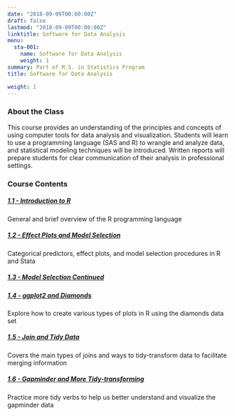 ```yaml
---
date: "2018-09-09T00:00:00Z"
draft: false
lastmod: "2018-09-09T00:00:00Z"
linktitle: Software for Data Analysis
menu:
  sta-001:
    name: Software for Data Analysis
    weight: 1
summary: Part of M.S. in Statistics Program
title: Software for Data Analysis

weight: 1
---
```


### About the Class

This course provides an understanding of the principles and concepts of using computer tools for data analysis and visualization. Students will learn to use a programming language (SAS and R) to wrangle and analyze data, and statistical modeling techniques will be introduced. Written reports will prepare students for clear communication of their analysis in professional settings.

### Course Contents  

##### [1.1 - Introduction to R](https://rpubs.com/GinaMoreno__/course1_1)
General and brief overview of the R programming language

##### [**1.2** - Effect Plots and Model Selection](https://rpubs.com/GinaMoreno__/course1_2)
Categorical predictors, effect plots, and model selection procedures in R and Stata

##### [**1.3** - Model Selection Continued](https://rpubs.com/GinaMoreno__/course1_3)

##### [**1.4** - ggplot2 and Diamonds](https://rpubs.com/GinaMoreno__/course1_4)
Explore how to create various types of plots in R using the diamonds data set

##### [**1.5** - Join and Tidy Data](https://rpubs.com/GinaMoreno__/course1_5)
Covers the main types of joins and ways to tidy-transform data to facilitate merging information

##### [**1.6** - Gapminder and More Tidy-transforming](https://rpubs.com/GinaMoreno__/course1_6)
Practice more tidy verbs to help us better understand and visualize the gapminder data
